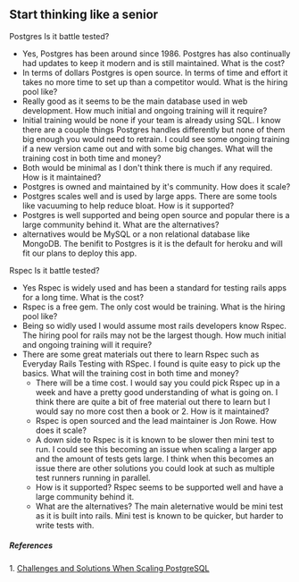 ## Start thinking like a senior

Postgres
Is it battle tested?

- Yes, Postgres has been around since 1986. Postgres has also continually had updates to keep it modern and is still maintained.
  What is the cost?
- In terms of dollars Postgres is open source. In terms of time and effort it takes no more time to set up than a competitor would.
  What is the hiring pool like?
- Really good as it seems to be the main database used in web development.
  How much initial and ongoing training will it require?
- Initial training would be none if your team is already using SQL. I know there are a couple things Postgres handles differently but none of them big enough you would need to retrain. I could see some ongoing training if a new version came out and with some big changes.
  What will the training cost in both time and money?
- Both would be minimal as I don't think there is much if any required.
  How is it maintained?
- Postgres is owned and maintained by it's community.
  How does it scale?
- Postgres scales well and is used by large apps. There are some tools like vacuuming to help reduce bloat.
  How is it supported?
- Postgres is well supported and being open source and popular there is a large community behind it.
  What are the alternatives?
- alternatives would be MySQL or a non relational database like MongoDB. The benifit to Postgres is it is the default for heroku and will fit our plans to deploy this app.

Rspec
Is it battle tested?

- Yes Rspec is widely used and has been a standard for testing rails apps for a long time.
  What is the cost?
- Rspec is a free gem. The only cost would be training.
  What is the hiring pool like?
- Being so widly used I would assume most rails developers know Rspec. The hiring pool for rails may not be the largest though.
  How much initial and ongoing training will it require?
- There are some great materials out there to learn Rspec such as Everyday Rails Testing with RSpec. I found is quite easy to pick up the basics.
  What will the training cost in both time and money?
  - There will be a time cost. I would say you could pick Rspec up in a week and have a pretty good understanding of what is going on. I think there are quite a bit of free material out there to learn but I would say no more cost then a book or 2.
    How is it maintained?
  - Rspec is open sourced and the lead maintainer is Jon Rowe.
    How does it scale?
  - A down side to Rspec is it is known to be slower then mini test to run. I could see this becoming an issue when scaling a larger app and the amount of tests gets large. I think when this becomes an issue there are other solutions you could look at such as multiple test runners running in parallel.
  - How is it supported?
    Rspec seems to be supported well and have a large community behind it.
  - What are the alternatives?
    The main aleternative would be mini test as it is built into rails. Mini test is known to be quicker, but harder to write tests with.

##### _References_

<a id="1">1. </a>[Challenges and Solutions When Scaling PostgreSQL](https://onesignal.com/blog/lessons-learned-from-5-years-of-scaling-postgresql/)

